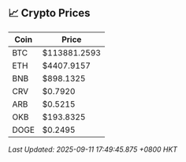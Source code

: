 ## 📈 Crypto Prices

| Coin | Price |
| ---- | ----- |
| BTC | $113881.2593 |
| ETH | $4407.9157 |
| BNB | $898.1325 |
| CRV | $0.7920 |
| ARB | $0.5215 |
| OKB | $193.8325 |
| DOGE | $0.2495 |

_Last Updated: 2025-09-11 17:49:45.875 +0800 HKT_